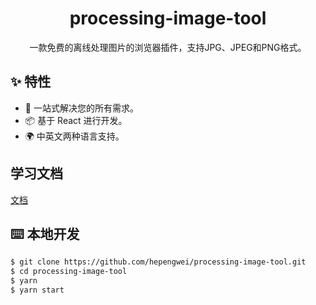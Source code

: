 <h1 align="center">processing-image-tool</h1>
<div align="center">
一款免费的离线处理图片的浏览器插件，支持JPG、JPEG和PNG格式。
</div>

## ✨ 特性

- 🌈 一站式解决您的所有需求。
- 📦 基于 React 进行开发。
- 🌍 中英文两种语言支持。

## 学习文档

[文档](https://juejin.cn/post/7134996479873122312)

## ⌨️ 本地开发

```bash
$ git clone https://github.com/hepengwei/processing-image-tool.git
$ cd processing-image-tool
$ yarn
$ yarn start
```
